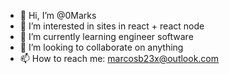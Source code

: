 - 👋 Hi, I’m @0Marks
- 👀 I’m interested in sites in react + react node
- 🌱 I’m currently learning engineer software
- 💞️ I’m looking to collaborate on anything
- 📫 How to reach me: marcosb23x@outlook.com

<!---
0Marks/0Marks is a ✨ special ✨ repository because its `README.md` (this file) appears on your GitHub profile.
You can click the Preview link to take a look at your changes.
--->
